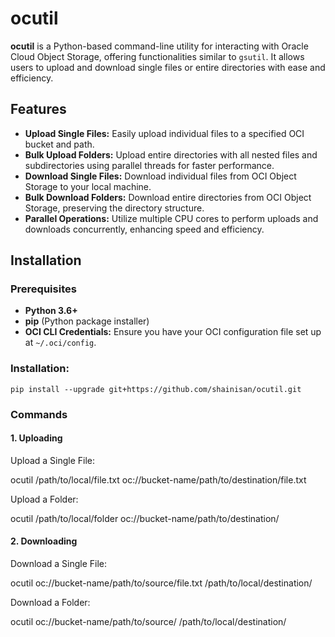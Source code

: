 # ocutil

**ocutil** is a Python-based command-line utility for interacting with Oracle Cloud Object Storage, offering functionalities similar to `gsutil`. It allows users to upload and download single files or entire directories with ease and efficiency.

## Features

- **Upload Single Files:** Easily upload individual files to a specified OCI bucket and path.
- **Bulk Upload Folders:** Upload entire directories with all nested files and subdirectories using parallel threads for faster performance.
- **Download Single Files:** Download individual files from OCI Object Storage to your local machine.
- **Bulk Download Folders:** Download entire directories from OCI Object Storage, preserving the directory structure.
- **Parallel Operations:** Utilize multiple CPU cores to perform uploads and downloads concurrently, enhancing speed and efficiency.

## Installation

### **Prerequisites**

- **Python 3.6+**
- **pip** (Python package installer)
- **OCI CLI Credentials:** Ensure you have your OCI configuration file set up at `~/.oci/config`.

### **Installation:**

    pip install --upgrade git+https://github.com/shainisan/ocutil.git


### **Commands**

#### 1. Uploading
Upload a Single File:

ocutil /path/to/local/file.txt oc://bucket-name/path/to/destination/file.txt

Upload a Folder:

ocutil /path/to/local/folder oc://bucket-name/path/to/destination/

#### 2. Downloading
Download a Single File:

ocutil oc://bucket-name/path/to/source/file.txt /path/to/local/destination/

Download a Folder:

ocutil oc://bucket-name/path/to/source/ /path/to/local/destination/

